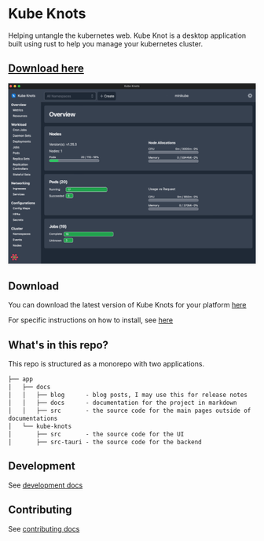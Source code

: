 # Kube Knots

Helping untangle the kubernetes web. Kube Knot is a desktop application built using rust to help you manage your kubernetes cluster.

## [Download here](https://www.davidhu.io/kube-knots/downloads)

![Kube Knots](./app/docs/static/img/app-screenshot.png)

## Download

You can download the latest version of Kube Knots for your platform [here](https://www.davidhu.io/kube-knots/downloads)

For specific instructions on how to install, see [here](https://www.davidhu.io/kube-knots/docs/category/installation)

## What's in this repo?

This repo is structured as a monorepo with two applications.

```
├── app
│   ├── docs
│   │   ├── blog      - blog posts, I may use this for release notes
│   │   ├── docs      - documentation for the project in markdown
│   │   ├── src       - the source code for the main pages outside of documentations
│   └── kube-knots
│       ├── src       - the source code for the UI
│       ├── src-tauri - the source code for the backend
```

## Development

See [development docs](https://www.davidhu.io/kube-knots/docs/contributing/local-development)

## Contributing

See [contributing docs](https://www.davidhu.io/kube-knots/docs/contributing/contributing)
